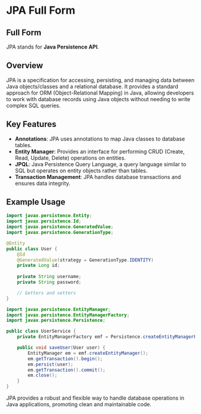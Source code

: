 
# JPA Full Form

## Full Form
JPA stands for **Java Persistence API**.

## Overview
JPA is a specification for accessing, persisting, and managing data between Java objects/classes and a relational database. It provides a standard approach for ORM (Object-Relational Mapping) in Java, allowing developers to work with database records using Java objects without needing to write complex SQL queries.

## Key Features
- **Annotations**: JPA uses annotations to map Java classes to database tables.
- **Entity Manager**: Provides an interface for performing CRUD (Create, Read, Update, Delete) operations on entities.
- **JPQL**: Java Persistence Query Language, a query language similar to SQL but operates on entity objects rather than tables.
- **Transaction Management**: JPA handles database transactions and ensures data integrity.

## Example Usage
```java
import javax.persistence.Entity;
import javax.persistence.Id;
import javax.persistence.GeneratedValue;
import javax.persistence.GenerationType;

@Entity
public class User {
    @Id
    @GeneratedValue(strategy = GenerationType.IDENTITY)
    private Long id;
    
    private String username;
    private String password;

    // Getters and setters
}
```

```java
import javax.persistence.EntityManager;
import javax.persistence.EntityManagerFactory;
import javax.persistence.Persistence;

public class UserService {
    private EntityManagerFactory emf = Persistence.createEntityManagerFactory("my-persistence-unit");

    public void saveUser(User user) {
        EntityManager em = emf.createEntityManager();
        em.getTransaction().begin();
        em.persist(user);
        em.getTransaction().commit();
        em.close();
    }
}
```

JPA provides a robust and flexible way to handle database operations in Java applications, promoting clean and maintainable code.
```